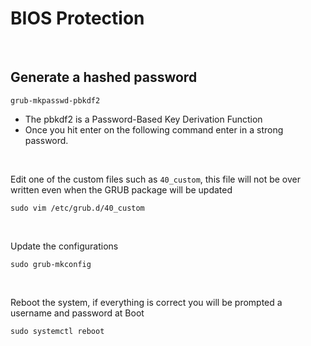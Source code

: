 # BIOS Protection

<br>

## Generate a hashed password
```
grub-mkpasswd-pbkdf2
```
- The pbkdf2 is a Password-Based Key Derivation Function
- Once you hit enter on the following command enter in a strong password.

<br>

Edit one of the custom files such as `40_custom`, this file will not be over written even when the GRUB package will be updated
```
sudo vim /etc/grub.d/40_custom
```

<br>

Update the configurations
```
sudo grub-mkconfig
```

<br>

Reboot the system, if everything is correct you will be prompted a username and password at Boot
```
sudo systemctl reboot
```
